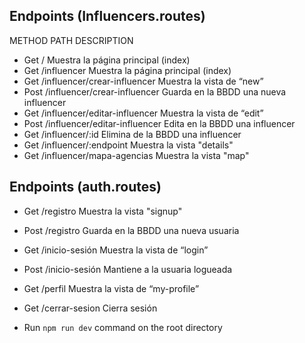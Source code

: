 ## Endpoints (Influencers.routes)

METHOD PATH DESCRIPTION

- Get / Muestra la página principal (index)
- Get /influencer Muestra la página principal (index)
- Get /influencer/crear-influencer Muestra la vista de “new”
- Post /influencer/crear-influencer Guarda en la BBDD una nueva influencer
- Get /influencer/editar-influencer Muestra la vista de “edit”
- Post /influencer/editar-influencer Edita en la BBDD una influencer
- Get /influencer/:id Elimina de la BBDD una influencer
- Get /influencer/:endpoint Muestra la vista "details"
- Get /influencer/mapa-agencias Muestra la vista "map"

## Endpoints (auth.routes)

- Get /registro Muestra la vista "signup"
- Post /registro Guarda en la BBDD una nueva usuaria
- Get /inicio-sesión Muestra la vista de “login”
- Post /inicio-sesión Mantiene a la usuaria logueada
- Get /perfil Muestra la vista de “my-profile”
- Get /cerrar-sesion Cierra sesión

- Run `npm run dev` command on the root directory
